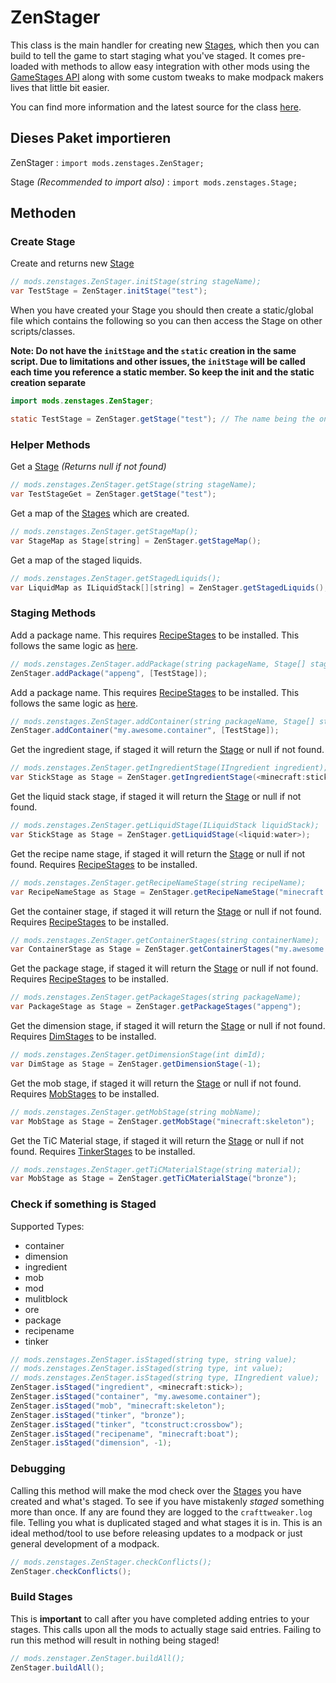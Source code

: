 # ZenStager

This class is the main handler for creating new [Stages](/Mods/GameStages/ZenStages/Stage/), which then you can build to tell the game to start staging what you've staged. It comes pre-loaded with methods to allow easy integration with other mods using the [GameStages API](https://minecraft.curseforge.com/projects/game-stages) along with some custom tweaks to make modpack makers lives that little bit easier.

You can find more information and the latest source for the class [here](https://github.com/DarkPacks/ZenStages/blob/master/src/main/java/uk/artdude/zenstages/stager/ZenStager.java).

## Dieses Paket importieren

ZenStager : `import mods.zenstages.ZenStager;`

Stage *(Recommended to import also)* : `import mods.zenstages.Stage;`

## Methoden

### Create Stage

Create and returns new [Stage](/Mods/GameStages/ZenStages/Stage/)

```java
// mods.zenstages.ZenStager.initStage(string stageName);
var TestStage = ZenStager.initStage("test");
```

When you have created your Stage you should then create a static/global file which contains the following so you can then access the Stage on other scripts/classes.

**Note: Do not have the `initStage` and the `static` creation in the same script. Due to limitations and other issues, the `initStage` will be called each time you reference a static member. So keep the init and the static creation separate**

```java
import mods.zenstages.ZenStager;

static TestStage = ZenStager.getStage("test"); // The name being the one you just created.
```

### Helper Methods

Get a [Stage](/Mods/GameStages/ZenStages/Stage/) *(Returns null if not found)*

```java
// mods.zenstages.ZenStager.getStage(string stageName);
var TestStageGet = ZenStager.getStage("test");
```

Get a map of the [Stages](/Mods/GameStages/ZenStages/Stage/) which are created.

```java
// mods.zenstages.ZenStager.getStageMap();
var StageMap as Stage[string] = ZenStager.getStageMap();
```

Get a map of the staged liquids.

```java
// mods.zenstages.ZenStager.getStagedLiquids();
var LiquidMap as ILiquidStack[][string] = ZenStager.getStagedLiquids();
```

### Staging Methods

Add a package name. This requires [RecipeStages](/Mods/GameStages/RecipeStages/RecipeStages/) to be installed. This follows the same logic as [here](/Mods/GameStages/RecipeStages/RecipeStages/).

```java
// mods.zenstages.ZenStager.addPackage(string packageName, Stage[] stages);
ZenStager.addPackage("appeng", [TestStage]);
```

Add a package name. This requires [RecipeStages](/Mods/GameStages/RecipeStages/RecipeStages/) to be installed. This follows the same logic as [here](/Mods/GameStages/RecipeStages/RecipeStages/).

```java
// mods.zenstages.ZenStager.addContainer(string packageName, Stage[] stages);
ZenStager.addContainer("my.awesome.container", [TestStage]);
```

Get the ingredient stage, if staged it will return the [Stage](/Mods/GameStages/ZenStages/Stage/) or null if not found.

```java
// mods.zenstages.ZenStager.getIngredientStage(IIngredient ingredient);
var StickStage as Stage = ZenStager.getIngredientStage(<minecraft:stick>);
```

Get the liquid stack stage, if staged it will return the [Stage](/Mods/GameStages/ZenStages/Stage/) or null if not found.

```java
// mods.zenstages.ZenStager.getLiquidStage(ILiquidStack liquidStack);
var StickStage as Stage = ZenStager.getLiquidStage(<liquid:water>);
```

Get the recipe name stage, if staged it will return the [Stage](/Mods/GameStages/ZenStages/Stage/) or null if not found. Requires [RecipeStages](/Mods/GameStages/RecipeStages/RecipeStages/) to be installed.

```java
// mods.zenstages.ZenStager.getRecipeNameStage(string recipeName);
var RecipeNameStage as Stage = ZenStager.getRecipeNameStage("minecraft:boat");
```

Get the container stage, if staged it will return the [Stage](/Mods/GameStages/ZenStages/Stage/) or null if not found. Requires [RecipeStages](/Mods/GameStages/RecipeStages/RecipeStages/) to be installed.

```java
// mods.zenstages.ZenStager.getContainerStages(string containerName);
var ContainerStage as Stage = ZenStager.getContainerStages("my.awesome.container");
```

Get the package stage, if staged it will return the [Stage](/Mods/GameStages/ZenStages/Stage/) or null if not found. Requires [RecipeStages](/Mods/GameStages/RecipeStages/RecipeStages/) to be installed.

```java
// mods.zenstages.ZenStager.getPackageStages(string packageName);
var PackageStage as Stage = ZenStager.getPackageStages("appeng");
```

Get the dimension stage, if staged it will return the [Stage](/Mods/GameStages/ZenStages/Stage/) or null if not found. Requires [DimStages](/Mods/GameStages/DimensionStages/DimensionStages/) to be installed.

```java
// mods.zenstages.ZenStager.getDimensionStage(int dimId);
var DimStage as Stage = ZenStager.getDimensionStage(-1);
```

Get the mob stage, if staged it will return the [Stage](/Mods/GameStages/ZenStages/Stage/) or null if not found. Requires [MobStages](/Mods/GameStages/MobStages/MobStages/) to be installed.

```java
// mods.zenstages.ZenStager.getMobStage(string mobName);
var MobStage as Stage = ZenStager.getMobStage("minecraft:skeleton");
```

Get the TiC Material stage, if staged it will return the [Stage](/Mods/GameStages/ZenStages/Stage/) or null if not found. Requires [TinkerStages](/Mods/GameStages/TinkerStages/TinkerStages/) to be installed.

```java
// mods.zenstages.ZenStager.getTiCMaterialStage(string material);
var MobStage as Stage = ZenStager.getTiCMaterialStage("bronze");
```

### Check if something is Staged

Supported Types:

- container
- dimension
- ingredient
- mob
- mod
- mulitblock
- ore
- package
- recipename
- tinker

```java
// mods.zenstages.ZenStager.isStaged(string type, string value);
// mods.zenstages.ZenStager.isStaged(string type, int value);
// mods.zenstages.ZenStager.isStaged(string type, IIngredient value);
ZenStager.isStaged("ingredient", <minecraft:stick>);
ZenStager.isStaged("container", "my.awesome.container");
ZenStager.isStaged("mob", "minecraft:skeleton");
ZenStager.isStaged("tinker", "bronze");
ZenStager.isStaged("tinker", "tconstruct:crossbow");
ZenStager.isStaged("recipename", "minecraft:boat");
ZenStager.isStaged("dimension", -1);
```

### Debugging

Calling this method will make the mod check over the [Stages](/Mods/GameStages/ZenStages/Stage/) you have created and what's staged. To see if you have mistakenly *staged* something more than once. If any are found they are logged to the `crafttweaker.log` file. Telling you what is duplicated staged and what stages it is in. This is an ideal method/tool to use before releasing updates to a modpack or just general development of a modpack.

```java
// mods.zenstages.ZenStager.checkConflicts();
ZenStager.checkConflicts();
```

### Build Stages

This is **important** to call after you have completed adding entries to your stages. This calls upon all the mods to actually stage said entries. Failing to run this method will result in nothing being staged!

```java
// mods.zenstager.ZenStager.buildAll();
ZenStager.buildAll();
```